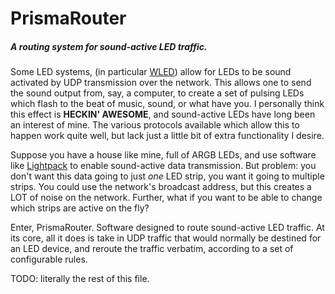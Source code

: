 # PrismaRouter
##### A routing system for sound-active LED traffic.

Some LED systems, (in particular [WLED](https://github.com/Aircoookie/WLED)) allow for LEDs to be sound activated by UDP transmission over the network. This allows one to send the sound output from, say, a computer, to create a set of pulsing LEDs which flash to the beat of music, sound, or what have you. I personally think this effect is **HECKIN' AWESOME**, and sound-active LEDs have long been an interest of mine. The various protocols available which allow this to happen work quite well, but lack just a little bit of extra functionality I desire.

Suppose you have a house like mine, full of ARGB LEDs, and use software like [Lightpack](https://github.com/psieg/Lightpack) to enable sound-active data transmission. But problem: you don't want this data going to just *one* LED strip, you want it going to multiple strips. You could use the network's broadcast address, but this creates a LOT of noise on the network. Further, what if you want to be able to change which strips are active on the fly?

Enter, PrismaRouter. Software designed to route sound-active LED traffic. At its core, all it does is take in UDP traffic that would normally be destined for an LED device, and reroute the traffic verbatim, according to a set of configurable rules.


TODO: literally the rest of this file.
